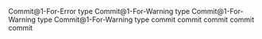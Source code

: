 Commit@1-For-Error type
Commit@1-For-Warning type
Commit@1-For-Warning type
Commit@1-For-Warning type
commit commit commit commit
commit

